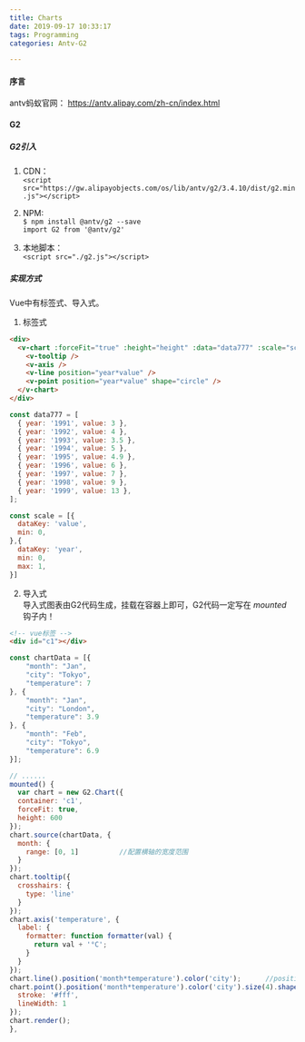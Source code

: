 ```yaml
---
title: Charts
date: 2019-09-17 10:33:17
tags: Programming
categories: Antv-G2

---
```



#### 序言
antv蚂蚁官网： <https://antv.alipay.com/zh-cn/index.html>

#### G2

##### G2引入

1. CDN：   
`<script src="https://gw.alipayobjects.com/os/lib/antv/g2/3.4.10/dist/g2.min.js"></script>
`

2. NPM:  
`$ npm install @antv/g2 --save`  
`import G2 from '@antv/g2'`  

3. 本地脚本：  
`<script src="./g2.js"></script>`

##### 实现方式
Vue中有标签式、导入式。  
1. 标签式
```html
<div>
  <v-chart :forceFit="true" :height="height" :data="data777" :scale="scale">
    <v-tooltip />
    <v-axis />
    <v-line position="year*value" />
    <v-point position="year*value" shape="circle" />
  </v-chart>
</div>
```
```javascript
const data777 = [
  { year: '1991', value: 3 },
  { year: '1992', value: 4 },
  { year: '1993', value: 3.5 },
  { year: '1994', value: 5 },
  { year: '1995', value: 4.9 },
  { year: '1996', value: 6 },
  { year: '1997', value: 7 },
  { year: '1998', value: 9 },
  { year: '1999', value: 13 },
];

const scale = [{
  dataKey: 'value',
  min: 0,
},{
  dataKey: 'year',
  min: 0,
  max: 1,
}]
```

2. 导入式  
导入式图表由G2代码生成，挂载在容器上即可，G2代码一定写在 *mounted* 钩子内！

```html 
<!-- vue标签 -->
<div id="c1"></div>
```

```javascript
const chartData = [{
    "month": "Jan",
    "city": "Tokyo",
    "temperature": 7
}, {
    "month": "Jan",
    "city": "London",
    "temperature": 3.9
}, {
    "month": "Feb",
    "city": "Tokyo",
    "temperature": 6.9
}];

// ......
mounted() {
  var chart = new G2.Chart({
  container: 'c1',
  forceFit: true,
  height: 600
});
chart.source(chartData, {
  month: {        
    range: [0, 1]          //配置横轴的宽度范围
  }
});
chart.tooltip({
  crosshairs: {
    type: 'line'
  }
});
chart.axis('temperature', {
  label: {
    formatter: function formatter(val) {
      return val + '°C';
    }
  }
});
chart.line().position('month*temperature').color('city');      //position('X轴*Y轴')
chart.point().position('month*temperature').color('city').size(4).shape('circle').style({
  stroke: '#fff',
  lineWidth: 1
});
chart.render();
},
```